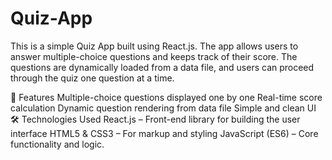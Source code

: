# Quiz-App
This is a simple Quiz App built using React.js. The app allows users to answer multiple-choice questions and keeps track of their score. The questions are dynamically loaded from a data file, and users can proceed through the quiz one question at a time.

🚀 Features
Multiple-choice questions displayed one by one
Real-time score calculation
Dynamic question rendering from data file
Simple and clean UI
🛠️ Technologies Used
React.js – Front-end library for building the user interface
HTML5 & CSS3 – For markup and styling
JavaScript (ES6) – Core functionality and logic.
